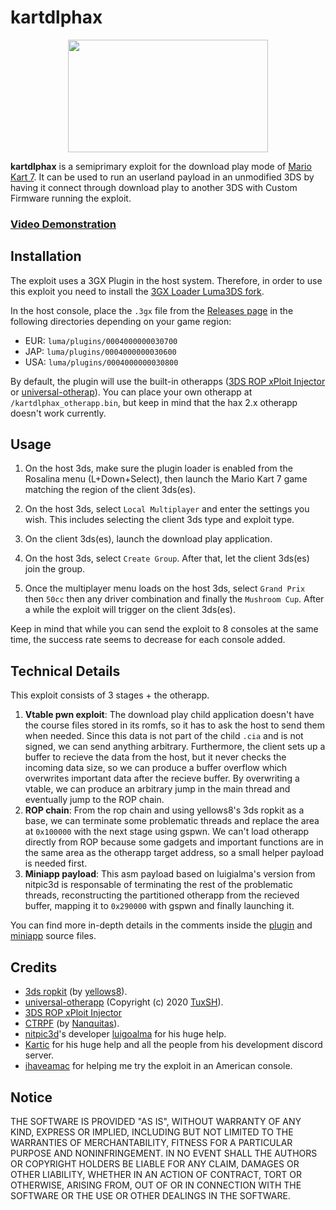 # kartdlphax
<p align="center">
<img width="320" height="180" src="https://github.com/mariohackandglitch/kartdlphax/blob/main/DLP.png?raw=true">
</p>

**kartdlphax** is a semiprimary exploit for the download play mode of [Mario Kart 7](https://en.wikipedia.org/wiki/Mario_Kart_7). It can be used to run an userland payload in an unmodified 3DS by having it connect through download play to another 3DS with Custom Firmware running the exploit.

### [Video Demonstration](https://www.youtube.com/watch?v=W2RLSJZhQFc)

## Installation
The exploit uses a 3GX Plugin in the host system. Therefore, in order to use this exploit you need to install the [3GX Loader Luma3DS fork](https://github.com/Nanquitas/Luma3DS/releases/latest).

In the host console, place the `.3gx` file from the [Releases page](https://github.com/mariohackandglitch/kartdlphax/releases/latest) in the following directories depending on your game region:
- EUR: `luma/plugins/0004000000030700`
- JAP: `luma/plugins/0004000000030600`
- USA: `luma/plugins/0004000000030800`

By default, the plugin will use the built-in otherapps ([3DS ROP xPloit Injector](https://github.com/PabloMK7/3dsropxploitinjector) or [universal-otherap](https://github.com/TuxSH/universal-otherapp)). You can place your own otherapp at `/kartdlphax_otherapp.bin`, but keep in mind that the hax 2.x otherapp doesn't work currently.

## Usage
1. On the host 3ds, make sure the plugin loader is enabled from the Rosalina menu (L+Down+Select), then launch the Mario Kart 7 game matching the region of the client 3ds(es).

2. On the host 3ds, select `Local Multiplayer` and enter the settings you wish. This includes selecting the client 3ds type and exploit type.

3. On the client 3ds(es), launch the download play application.

4. On the host 3ds, select `Create Group`. After that, let the client 3ds(es) join the group.

5. Once the multiplayer menu loads on the host 3ds, select `Grand Prix` then `50cc` then any driver combination and finally the `Mushroom Cup`. After a while the exploit will trigger on the client 3ds(es).

Keep in mind that while you can send the exploit to 8 consoles at the same time, the success rate seems to decrease for each console added.

## Technical Details
This exploit consists of 3 stages + the otherapp.

1. **Vtable pwn exploit**: The download play child application doesn't have the course files stored in its romfs, so it has to ask the host to send them when needed. Since this data is not part of the child `.cia` and is not signed, we can send anything arbitrary. Furthermore, the client sets up a buffer to recieve the data from the host, but it never checks the incoming data size, so we can produce a buffer overflow which overwrites important data after the recieve buffer. By overwriting a vtable, we can produce an arbitrary jump in the main thread and eventually jump to the ROP chain.
2. **ROP chain**: From the rop chain and using yellows8's 3ds ropkit as a base, we can terminate some problematic threads and replace the area at `0x100000` with the next stage using gspwn. We can't load otherapp directly from ROP because some gadgets and important functions are in the same area as the otherapp target address, so a small helper payload is needed first.
3. **Miniapp payload**: This asm payload based on luigialma's version from nitpic3d is responsable of terminating the rest of the problematic threads, reconstructing the partitioned otherapp from the recieved buffer, mapping it to `0x290000` with gspwn and finally launching it.

You can find more in-depth details in the comments inside the [plugin](plugin/Sources/main.cpp) and [miniapp](3ds_ropkit/miniapp.s) source files.

## Credits
- [3ds ropkit](https://github.com/yellows8/3ds_ropkit) (by [yellows8](https://github.com/yellows8)).
- [universal-otherapp](https://github.com/TuxSH/universal-otherapp) (Copyright (c) 2020 [TuxSH](https://github.com/TuxSH)).
- [3DS ROP xPloit Injector](https://github.com/PabloMK7/3dsropxploitinjector)
- [CTRPF](https://gbatemp.net/threads/ctrpluginframework-blank-plugin-now-with-action-replay.487729/) (by [Nanquitas](https://github.com/Nanquitas)).
- [nitpic3d](https://github.com/luigoalma/nitpic3d)'s developer [luigoalma](https://github.com/luigoalma) for his huge help.
- [Kartic](https://github.com/hax0kartik) for his huge help and all the people from his development discord server.
- [ihaveamac](https://github.com/ihaveamac) for helping me try the exploit in an American console.

## Notice
THE SOFTWARE IS PROVIDED "AS IS", WITHOUT WARRANTY OF ANY KIND, EXPRESS OR
IMPLIED, INCLUDING BUT NOT LIMITED TO THE WARRANTIES OF MERCHANTABILITY,
FITNESS FOR A PARTICULAR PURPOSE AND NONINFRINGEMENT. IN NO EVENT SHALL THE
AUTHORS OR COPYRIGHT HOLDERS BE LIABLE FOR ANY CLAIM, DAMAGES OR OTHER
LIABILITY, WHETHER IN AN ACTION OF CONTRACT, TORT OR OTHERWISE, ARISING FROM,
OUT OF OR IN CONNECTION WITH THE SOFTWARE OR THE USE OR OTHER DEALINGS IN THE
SOFTWARE.

